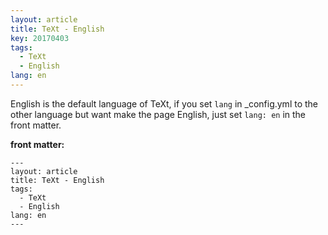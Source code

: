```yaml
---
layout: article
title: TeXt - English
key: 20170403
tags:
  - TeXt
  - English
lang: en
---
```


English is the default language of TeXt, if you set `lang` in _config.yml to the other language but want make the page English, just set `lang: en` in the front matter.

<!--more-->

**front matter:**

    ---
    layout: article
    title: TeXt - English
    tags:
      - TeXt
      - English
    lang: en
    ---